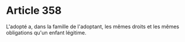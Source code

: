 # Article 358

L'adopté a, dans la famille de l'adoptant, les mêmes droits et les mêmes obligations qu'un enfant légitime.
